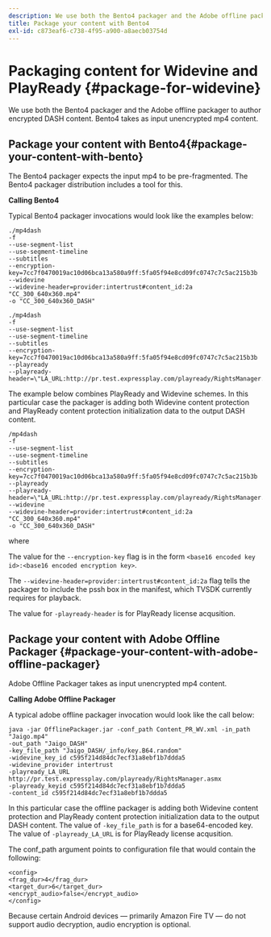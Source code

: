 ```yaml
---
description: We use both the Bento4 packager and the Adobe offline packager to author encrypted DASH content. Bento4 takes as input unencrypted mp4 content.
title: Package your content with Bento4
exl-id: c873eaf6-c738-4f95-a900-a8aecb03754d
---
```

# Packaging content for Widevine and PlayReady {#package-for-widevine}

We use both the Bento4 packager and the Adobe offline packager to author encrypted DASH content. Bento4 takes as input unencrypted mp4 content.

## Package your content with Bento4{#package-your-content-with-bento}

The Bento4 packager expects the input mp4 to be pre-fragmented. The Bento4 packager distribution includes a tool for this. 

**Calling Bento4**

Typical Bento4 packager invocations would look like the examples below: 

```
./mp4dash
-f
--use-segment-list
--use-segment-timeline
--subtitles
--encryption-key=7cc7f0470019ac10d06bca13a580a9ff:5fa05f94e8cd09fc0747c7c5ac215b3b
--widevine
--widevine-header=provider:intertrust#content_id:2a "CC_300_640x360.mp4"
-o "CC_300_640x360_DASH"
```

```
./mp4dash
-f
--use-segment-list
--use-segment-timeline
--subtitles
--encryption-key=7cc7f0470019ac10d06bca13a580a9ff:5fa05f94e8cd09fc0747c7c5ac215b3b
--playready
--playready-header=\"LA_URL:http://pr.test.expressplay.com/playready/RightsManager.asmx\"
```

The example below combines PlayReady and Widevine schemes. In this particular case the packager is adding both Widevine content protection and PlayReady content protection initialization data to the output DASH content. 

```
/mp4dash
-f
--use-segment-list
--use-segment-timeline
--subtitles
--encryption-key=7cc7f0470019ac10d06bca13a580a9ff:5fa05f94e8cd09fc0747c7c5ac215b3b
--playready
--playready-header=\"LA_URL:http://pr.test.expressplay.com/playready/RightsManager.asmx\"
--widevine
--widevine-header=provider:intertrust#content_id:2a "CC_300_640x360.mp4"
-o "CC_300_640x360_DASH"
```

where

The value for the `--encryption-key` flag is in the form `<base16 encoded key id>:<base16 encoded encryption key>`. 

The `--widevine-header=provider:intertrust#content_id:2a` flag tells the packager to include the pssh box in the manifest, which TVSDK currently requires for playback.

The value for `-playready-header` is for PlayReady license acqusition.

## Package your content with Adobe Offline Packager {#package-your-content-with-adobe-offline-packager}

Adobe Offline Packager takes as input unencrypted mp4 content.

**Calling Adobe Offline Packager**

A typical adobe offline packager invocation would look like the call below: 

```
java -jar OfflinePackager.jar -conf_path Content_PR_WV.xml -in_path "Jaigo.mp4"
-out_path "Jaigo_DASH"
-key_file_path "Jaigo_DASH/_info/key.B64.random"
-widevine_key_id c595f214d84dc7ecf31a8ebf1b7ddda5
-widevine_provider intertrust
-playready_LA_URL
http://pr.test.expressplay.com/playready/RightsManager.asmx
-playready_keyid c595f214d84dc7ecf31a8ebf1b7ddda5
-content_id c595f214d84dc7ecf31a8ebf1b7ddda5
```

In this particular case the offline packager is adding both Widevine content protection and PlayReady content protection initialization data to the output DASH content. The value of `-key_file_path` is for a base64-encoded key. The value of `-playready_LA_URL` is for PlayReady license acqusition.

The conf_path argument points to configuration file that would contain the following:

```
<config>
<frag_dur>4</frag_dur>
<target_dur>6</target_dur>
<encrypt_audio>false</encrypt_audio>
</config>
```

Because certain Android devices — primarily Amazon Fire TV — do not support audio decryption, audio encryption is optional.
